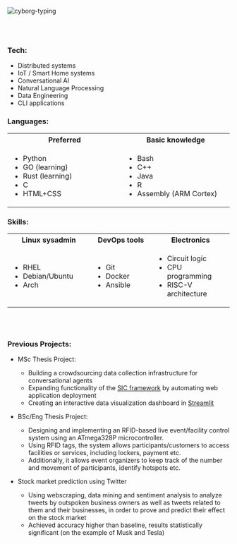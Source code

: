 
![cyborg-typing](https://github.com/d-muis/d-muis/assets/71331759/8bb09c1f-2bb4-49ce-b721-9f26f93af82f)


<!--
<img align="right" src="https://github.com/d-muis/d-muis/assets/71331759/cd82ae75-7552-44e9-8ca5-2adf9c5c235f">
-->

<br/><br/>

### Tech:

- Distributed systems
- IoT / Smart Home systems
- Conversational AI
- Natural Language Processing
- Data Engineering
- CLI applications



### Languages:

<table width:100% border="0" cellspacing="0" cellpadding="0">
 <tr>
    <th width="287px"><b>Preferred</b></th>
    <th width="272px"><b>Basic knowledge</b></th>
 </tr>
 <tr>
    <td>
      <ul>
        <li>Python</li>
        <li>GO (learning)</li>
        <li>Rust (learning)</li>
        <li>C</li>
        <li>HTML+CSS</li>
      </ul>
    </td>
    <td>
      <ul>
        <li>Bash</li>
        <li>C++</li>
        <li>Java</li>
        <li>R</li>
        <li>Assembly (ARM Cortex)</li>
      </ul>
    </td>
 </tr>
</table>



### Skills:

<table width:100% border="0" cellspacing="0" cellpadding="0">
 <tr>
    <th width="325px"><b>Linux sysadmin</b></th>
    <th width="325px"><b>DevOps tools</b></th>
    <th width="325px"><b>Electronics</b></th>
 </tr>
 <tr>
    <td>
      <ul>
           <li>RHEL</li>
           <li>Debian/Ubuntu</li>
           <li>Arch</li>
      </ul>
    </td>
    <td>
      <ul>
           <li>Git</li>
           <li>Docker</li>
           <li>Ansible</li>
      </ul>
    </td>
    <td>
      <ul>
           <li>Circuit logic</li>
           <li>CPU programming</li>
           <li>RISC-V architecture</li>
      </ul>
    </td>
 </tr>
</table>


<br/><br/>

### Previous Projects:

- MSc Thesis Project:
  - Building a crowdsourcing data collection infrastructure for conversational agents
  - Expanding functionality of the [SIC framework](https://socialrobotics.atlassian.net/wiki/spaces/CBSR/overview) by automating web application deployment
  - Creating an interactive data visualization dashboard in [Streamlit](https://streamlit.io/)
 
- BSc/Eng Thesis Project:
  - Designing and implementing an RFID-based live event/facility control system using an ATmega328P microcontroller. 
  - Using RFID tags, the system allows participants/customers to access facilities or services, including lockers, payment etc.
  - Additionally, it allows event organizers to keep track of the number and movement of participants, identify hotspots etc.
 
- Stock market prediction using Twitter
  - Using webscraping, data mining and sentiment analysis to analyze tweets by outspoken business owners 
    as well as tweets related to them and their businesses, in order to prove and predict their effect on the stock market
  - Achieved accuracy higher than baseline, results statistically significant (on the example of Musk and Tesla)





<!--
<table width:100% border="0" cellspacing="0" cellpadding="0">
 <tr>
    <th width="325px"><b style="font-size:50px">Programming Languages</b></td>
    <th width="325px"><b style="font-size:50px">Fields of Interest</b></td>
    <th width="325px"><b style="font-size:40px">Skills</b></td>
 </tr>
 <tr>
    <td>
     <ul>
       <li>Python</li>
       <li>GO</li>
       <li>Rust</li>
       <li>C</li>
     </ul>
    </td>
    <td>
     <ul>
       <li>Distributed systems</li>
       <li>IoT / Smart Home systems</li>
       <li>Conversational AI</li>
       <li>Natural Language Processing</li>
       <li>Data Engineering</li>
       <li>CLI applications</li>
     </ul>
    </td>
    <td>
      <ul>
       <li>Linux system administration
         <ul>
           <li>RHEL-based systems</li>
           <li>Debian/Ubuntu-based systems</li>
           <li>Arch-based systems</li>
         </ul>
       </li>
       <li>DevOps tools
         <ul>
           <li>Git</li>
           <li>Docker</li>
           <li>Ansible</li>
         </ul>
       </li>
       <li>Electronics
         <ul>
           <li>Advanced logic</li>
           <li>CPU programming</li>
           <li>RISC-V architecture</li>
         </ul>
       </li>
    </td>
 </tr>
</table>
-->


<!--
- Linux sys admin:
  - RHEL
  - Debian/Ubuntu
  - Arch
- DevOps tools:
  - Git
  - Docker
  - Ansible
- Electronics:
  - Logic circuits
  - CPU programming
  - RISC-V
-->
